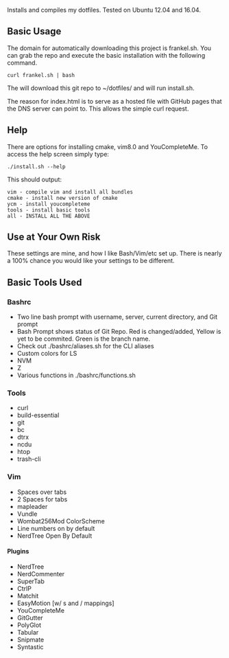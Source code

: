 Installs and compiles my dotfiles. Tested on Ubuntu 12.04 and 16.04.

## Basic Usage
The domain for automatically downloading this project is frankel.sh. You can 
grab the repo and execute the basic installation with the following command.

`curl frankel.sh | bash`

The will download this git repo to ~/dotfiles/ and will run install.sh.

The reason for index.html is to serve as a hosted file with GitHub 
pages that the DNS server can point to.  This allows the simple curl
request.

## Help
There are options for installing cmake, vim8.0 and YouCompleteMe. To access the 
help screen simply type:

`./install.sh --help`

This should output:
```
vim - compile vim and install all bundles
cmake - install new version of cmake
ycm - install youcompleteme
tools - install basic tools
all - INSTALL ALL THE ABOVE
```

## Use at Your Own Risk
These settings are mine, and how I like Bash/Vim/etc set up. There is 
nearly a 100% chance you would like your settings to be different.

## Basic Tools Used
### Bashrc
  * Two line bash prompt with username, server, current directory, and Git prompt
  * Bash Prompt shows status of Git Repo. Red is changed/added, Yellow is yet
    to be commited.  Green is the branch name.
  * Check out ./bashrc/aliases.sh for the CLI aliases
  * Custom colors for LS
  * NVM
  * Z
  * Various functions in ./bashrc/functions.sh

### Tools
  * curl
  * build-essential
  * git
  * bc
  * dtrx
  * ncdu
  * htop
  * trash-cli

### Vim
  * Spaces over tabs 
  * 2 Spaces for tabs
  * <Space> mapleader
  * Vundle
  * Wombat256Mod ColorScheme
  * Line numbers on by default
  * NerdTree Open By Default

  #### Plugins
  * NerdTree
  * NerdCommenter
  * SuperTab
  * CtrlP
  * Matchit
  * EasyMotion [w/ s and / mappings]
  * YouCompleteMe
  * GitGutter
  * PolyGlot
  * Tabular
  * Snipmate
  * Syntastic

